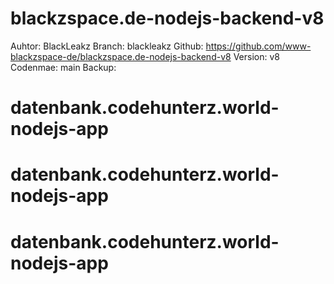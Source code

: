 
# blackzspace.de-nodejs-backend-v8

Auhtor: BlackLeakz
Branch: blackleakz
Github: https://github.com/www-blackzspace-de/blackzspace.de-nodejs-backend-v8
Version: v8
Codenmae: main
Backup: 

# datenbank.codehunterz.world-nodejs-app
# datenbank.codehunterz.world-nodejs-app
# datenbank.codehunterz.world-nodejs-app
